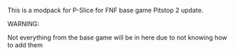 This is a modpack for P-Slice for FNF base game Pitstop 2 update.

WARNING:

Not everything from the base game will be in here due to not knowing how to add them
